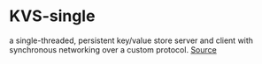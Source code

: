 # KVS-single
a single-threaded, persistent key/value store server and client with synchronous networking over a custom protocol.
[Source](https://github.com/pingcap/talent-plan/tree/master/courses/rust/projects/project-3#user-content-part-6-benchmarking)
